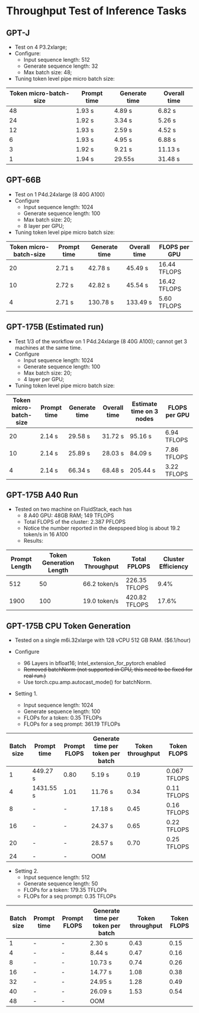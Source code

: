 # Throughput Test of Inference Tasks

## GPT-J

- Test on 4 P3.2xlarge;
- Configure:
  - Input sequence length: 512
  - Generate sequence length: 32
  - Max batch size: 48;
- Tuning token level pipe micro batch size:

| Token micro-batch-size | Prompt time | Generate time | Overall time |
|------------------------|-------------|---------------|--------------|
| 48                     | 1.93 s      | 4.89 s        | 6.82 s       | 
| 24                     | 1.92 s      | 3.34 s        | 5.26 s       | 
| 12                     | 1.93 s      | 2.59 s        | 4.52 s       | 
| 6                      | 1.93 s      | 4.95 s        | 6.88 s       | 
| 3                      | 1.92 s      | 9.21 s        | 11.13 s      | 
| 1                      | 1.94 s      | 29.55s        | 31.48 s      | 


## GPT-66B

- Test on 1 P4d.24xlarge (8 40G A100)
- Configure
  - Input sequence length: 1024
  - Generate sequence length: 100
  - Max batch size: 20;
  - 8 layer per GPU;
- Tuning token level pipe micro batch size:


| Token micro-batch-size | Prompt time | Generate time | Overall time | FLOPS per GPU |
|------------------------|-------------|---------------|--------------|---------------|
| 20                     | 2.71 s      | 42.78 s       | 45.49 s      | 16.44 TFLOPS  |
| 10                     | 2.72 s      | 42.82 s       | 45.54 s      | 16.42 TFLOPS  |
| 4                      | 2.71 s      | 130.78 s      | 133.49 s     | 5.60 TFLOPS   |


## GPT-175B (Estimated run)

- Test 1/3 of the workflow on 1 P4d.24xlarge (8 40G A100); cannot get 3 machines at the same time.
- Configure
  - Input sequence length: 1024
  - Generate sequence length: 100
  - Max batch size: 20;
  - 4 layer per GPU;
- Tuning token level pipe micro batch size:


| Token micro-batch-size | Prompt time | Generate time  | Overall time | Estimate time on 3 nodes | FLOPS per GPU |
|------------------------|-------------|----------------|--------------|--------------------------|---------------|
| 20                     | 2.14 s      | 29.58 s        | 31.72 s      | 95.16 s                  | 6.94 TFLOPS   |
| 10                     | 2.14 s      | 25.89 s        | 28.03 s      | 84.09 s                  | 7.86 TFLOPS   |
| 4                      | 2.14 s      | 66.34 s        | 68.48  s     | 205.44 s                 | 3.22 TFLOPS   |


## GPT-175B A40 Run

- Tested on two machine on FluidStack, each has
  - 8 A40 GPU: 48GB RAM; 149 TFLOPS
  - Total FLOPS of the cluster: 2.387 PFLOPS
  - Notice the number reported in the deepspeed blog is about 19.2 token/s in 16 A100
  - Results:

| Prompt Length | Token Generation Length | Token Throughput | Total FPLOPS  | Cluster Efficiency |
|---------------|-------------------------|------------------|---------------|--------------------|
| 512           | 50                      | 66.2 token/s     | 226.35 TFLOPS | 9.4%               |
| 1900          | 100                     | 19.0 token/s     | 420.82 TFLOPS | 17.6%              |




## GPT-175B CPU Token Generation

- Tested on a single m6i.32xlarge with 128 vCPU 512 GB RAM. ($6.1/hour)
- Configure
  - 96 Layers in bfloat16; Intel_extension_for_pytorch enabled
  - ~~Removed batchNorm (not supported in CPU, this need to be fixed for real run.)~~
  - Use torch.cpu.amp.autocast_mode() for batchNorm. 

- Setting 1.
  - Input sequence length: 1024
  - Generate sequence length: 100
  - FLOPs for a token:  0.35 TFLOPs
  - FLOPs for a seq prompt: 361.19 TFLOPs

| Batch size | Prompt time | Prompt FLOPS | Generate time per token per batch | Token throughput | Token FLOPS  |
|------------|-------------|--------------|-----------------------------------|------------------|--------------|
| 1          | 449.27 s    | 0.80         | 5.19 s                            | 0.19             | 0.067 TFLOPS |
| 4          | 1431.55 s   | 1.01         | 11.76 s                           | 0.34             | 0.11 TFLOPS  |
| 8          | -           | -            | 17.18 s                           | 0.45             | 0.16 TFLOPS  |
| 16         | -           | -            | 24.37 s                           | 0.65             | 0.22 TFLOPS  |
| 20         | -           | -            | 28.57 s                           | 0.70             | 0.25 TFLOPS  |
| 24         | -           | -            | OOM                               |                  |              |


- Setting 2.
  - Input sequence length: 512
  - Generate sequence length: 50
  - FLOPs for a token:  179.35 TFLOPs
  - FLOPs for a seq prompt:  0.35 TFLOPs

| Batch size | Prompt time  | Prompt FLOPS | Generate time per token per batch | Token throughput | Token FLOPS |
|------------|--------------|--------------|-----------------------------------|------------------|-------------|
| 1          | -            | -            | 2.30 s                            | 0.43             | 0.15        |
| 4          | -            | -            | 8.44 s                            | 0.47             | 0.16        |      
| 8          | -            | -            | 10.73 s                           | 0.74             | 0.26        |            
| 16         | -            | -            | 14.77 s                           | 1.08             | 0.38        |            
| 32         | -            | -            | 24.95 s                           | 1.28             | 0.49        |            
| 40         | -            | -            | 26.09 s                           | 1.53             | 0.54        |
| 48         | -            | -            | OOM                               |                  |             |